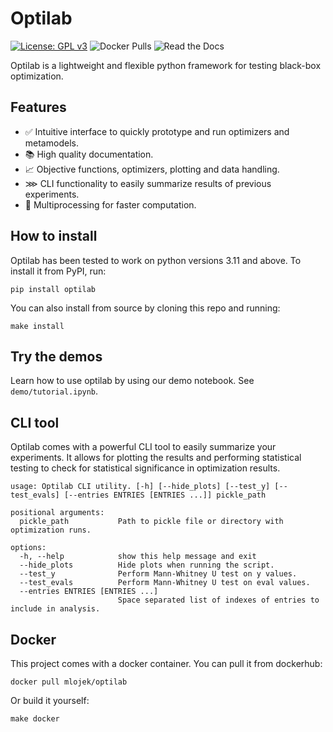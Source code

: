 # Optilab
[![License: GPL v3](https://img.shields.io/badge/License-GPLv3-blue.svg)](https://www.gnu.org/licenses/gpl-3.0)
![Docker Pulls](https://img.shields.io/docker/pulls/mlojek/optilab?logo=Docker&label=Dockerhub%20pulls)
![Read the Docs](https://img.shields.io/readthedocs/optilab)

Optilab is a lightweight and flexible python framework for testing black-box optimization.

## Features
- ✅ Intuitive interface to quickly prototype and run optimizers and metamodels.
- 📚 High quality documentation.
- 📈 Objective functions, optimizers, plotting and data handling.
- ⋙ CLI functionality to easily summarize results of previous experiments.
- 🚀 Multiprocessing for faster computation.

## How to install
Optilab has been tested to work on python versions 3.11 and above. To install it from PyPI, run:
```
pip install optilab
```
You can also install from source by cloning this repo and running:
```
make install
```

## Try the demos
Learn how to use optilab by using our demo notebook. See `demo/tutorial.ipynb`.

## CLI tool
Optilab comes with a powerful CLI tool to easily summarize your experiments. It allows for plotting the results and performing statistical testing to check for statistical significance in optimization results.
```
usage: Optilab CLI utility. [-h] [--hide_plots] [--test_y] [--test_evals] [--entries ENTRIES [ENTRIES ...]] pickle_path

positional arguments:
  pickle_path           Path to pickle file or directory with optimization runs.

options:
  -h, --help            show this help message and exit
  --hide_plots          Hide plots when running the script.
  --test_y              Perform Mann-Whitney U test on y values.
  --test_evals          Perform Mann-Whitney U test on eval values.
  --entries ENTRIES [ENTRIES ...]
                        Space separated list of indexes of entries to include in analysis.
```

## Docker
This project comes with a docker container. You can pull it from dockerhub:
```
docker pull mlojek/optilab
```
Or build it yourself:
```
make docker
```